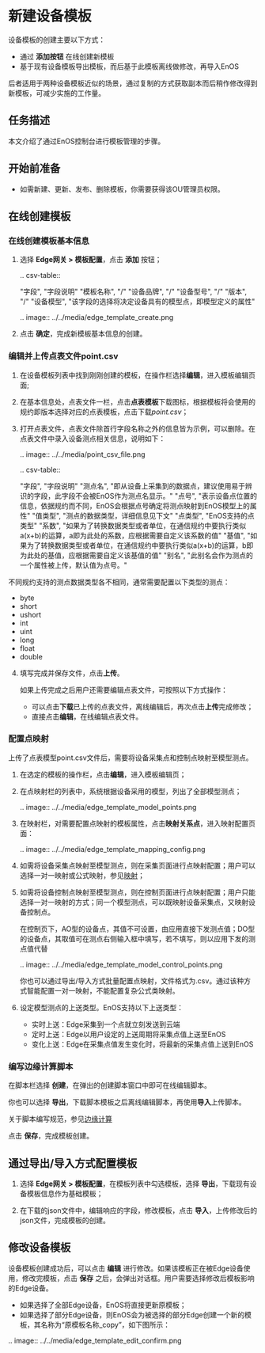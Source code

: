 # 新建设备模板

设备模板的创建主要以下方式：

- 通过 **添加按钮** 在线创建新模板
- 基于现有设备模板导出模板，而后基于此模板离线做修改，再导入EnOS

后者适用于两种设备模板近似的场景，通过复制的方式获取副本而后稍作修改得到新模板，可减少实施的工作量。

## 任务描述

本文介绍了通过EnOS控制台进行模板管理的步骤。

## 开始前准备

- 如需新建、更新、发布、删除模板，你需要获得该OU管理员权限。

## 在线创建模板

### 在线创建模板基本信息

1. 选择 **Edge网关 > 模板配置**，点击 **添加** 按钮；


   .. csv-table::

      "字段", "字段说明"
      "模板名称", "/"
      "设备品牌", "/"
      "设备型号", "/"
      "版本", "/"
      "设备模型", "该字段的选择将决定设备具有的模型点，即模型定义的属性"
      
   .. image:: ../../media/edge_template_create.png

2. 点击 **确定**，完成新模板基本信息的创建。

### 编辑并上传点表文件point.csv

1. 在设备模板列表中找到刚刚创建的模板，在操作栏选择**编辑**，进入模板编辑页面;

2. 在基本信息处，点表文件一栏，点击**点表模板**下载图标，根据模板将会使用的规约即版本选择对应的点表模板，点击下载*point.csv*；

3. 打开点表文件，点表文件除首行字段名称之外的信息皆为示例，可以删除。在点表文件中录入设备测点相关信息，说明如下：

   .. image:: ../../media/point_csv_file.png


   .. csv-table::

      "字段", "字段说明"
      "测点名", "即从设备上采集到的数据点，建议使用易于辨识的字段，此字段不会被EnOS作为测点名显示。"
      "点号", "表示设备点位置的信息，依据规约而不同，EnOS会根据点号确定将测点映射到EnOS模型上的属性"
      "值类型", "测点的数据类型，详细信息见下文"
      "点类型", "EnOS支持的点类型"
      "系数", "如果为了转换数据类型或者单位，在通信规约中要执行类似a(x+b)的运算，a即为此处的系数，应根据需要自定义该系数的值"
      "基值", "如果为了转换数据类型或者单位，在通信规约中要执行类似a(x+b)的运算，b即为此处的基值，应根据需要自定义该基值的值"
      "别名", "此别名会作为测点的一个属性被上传，默认值为点号。"


  不同规约支持的测点数据类型各不相同，通常需要配置以下类型的测点：

  - byte
  - short
  - ushort
  - int
  - uint
  - long
  - float
  - double


4. 填写完成并保存文件，点击**上传**。

   如果上传完成之后用户还需要编辑点表文件，可按照以下方式操作：
   - 可以点击**下载**已上传的点表文件，离线编辑后，再次点击**上传**完成修改；
   - 直接点击**编辑**，在线编辑点表文件。

### 配置点映射

上传了点表模型point.csv文件后，需要将设备采集点和控制点映射至模型测点。

1. 在选定的模板的操作栏，点击**编辑**，进入模板编辑页；

2. 在点映射栏的列表中，系统根据设备采用的模型，列出了全部模型测点；

   .. image:: ../../media/edge_template_model_points.png

3. 在映射栏，对需要配置点映射的模板属性，点击**映射关系点**，进入映射配置页面：

   .. image:: ../../media/edge_template_mapping_config.png

4. 如需将设备采集点映射至模型测点，则在采集页面进行点映射配置；用户可以选择一对一映射或公式映射，参见[映射](../../learn/mapping)；

5. 如需将设备控制点映射至模型测点，则在控制页面进行点映射配置；用户只能选择一对一映射的方式；同一个模型测点，可以既映射设备采集点，又映射设备控制点。

   在控制页下，AO型的设备点，其值不可设置，由应用直接下发测点值；DO型的设备点，其取值可在测点右侧输入框中填写，若不填写，则以应用下发的测点值代替

   .. image:: ../../media/edge_template_model_control_points.png

   你也可以通过导出/导入方式批量配置点映射，文件格式为.csv。通过该种方式智能配置一对一映射，不能配置复杂公式类映射。

6. 设定模型测点的上送类型。EnOS支持以下上送类型：

   - 实时上送：Edge采集到一个点就立刻发送到云端
   - 定时上送：Edge以用户设定的上送周期将采集点值上送至EnOS
   - 变化上送：Edge在采集点值发生变化时，将最新的采集点值上送到EnOS

### 编写边缘计算脚本

在脚本栏选择 **创建**，在弹出的创建脚本窗口中即可在线编辑脚本。

你也可以选择 **导出**，下载脚本模板之后离线编辑脚本，再使用**导入**上传脚本。

关于脚本编写规范，参见[边缘计算](../../learn/edge_specification/edge_computing)

点击 **保存**，完成模板创建。

## 通过导出/导入方式配置模板

1. 选择 **Edge网关 > 模板配置**，在模板列表中勾选模板，选择 **导出**，下载现有设备模板信息作为基础模板；

2. 在下载的json文件中，编辑响应的字段，修改模板，点击 **导入**，上传修改后的json文件，完成模板的创建。

## 修改设备模板

设备模板创建成功后，可以点击 **编辑** 进行修改。如果该模板正在被Edge设备使用，修改完模板，点击 **保存** 之后，会弹出对话框。用户需要选择修改后模板影响的Edge设备。

- 如果选择了全部Edge设备，EnOS将直接更新原模板；
- 如果选择了部分Edge设备，则EnOS会为被选择的部分Edge创建一个新的模板，其名称为“原模板名称_copy”，如下图所示：

.. image:: ../../media/edge_template_edit_confirm.png



<!--end-->
